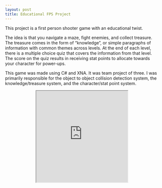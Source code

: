 ```yaml
---
layout: post
title: Educational FPS Project
---
```

This project is a first person shooter game with an educational twist. 

The idea is that you navigate a maze, fight enemies, and collect treasure. The treasure comes in the form of “knowledge”, or simple paragraphs of information with common themes across levels. At the end of each level, there is a multiple choice quiz that covers the information from that level. The score on the quiz results in receiving stat points to allocate towards your character for power-ups.

This game was made using C# and XNA. It was team project of three. I was primarily responsible for the object to object collision detection system, the knowledge/treasure system, and the character/stat point system.

<center>
  <iframe width="300" height="300" src="https://www.youtube.com/embed/Fo3n1K6CHhc" allowfullscreen=""></iframe>
</center>
